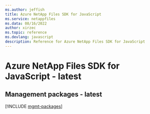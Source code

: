 ```yaml
---
ms.author: jeffish
title: Azure NetApp Files SDK for JavaScript
ms.service: netappfiles
ms.data: 08/16/2022
author: xirzec
ms.topic: reference
ms.devlang: javascript
description: Reference for Azure NetApp Files SDK for JavaScript
---
```

# Azure NetApp Files SDK for JavaScript - latest

## Management packages - latest
[!INCLUDE [mgmt-packages](netapp-files-mgmt-index.md)]